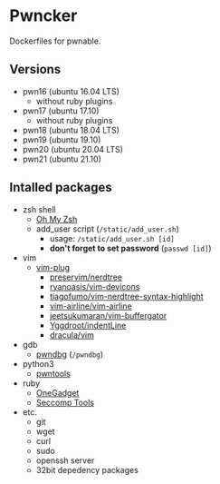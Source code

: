 # Pwncker

Dockerfiles for pwnable.

## Versions

- pwn16 (ubuntu 16.04 LTS)
  - without ruby plugins
- pwn17 (ubuntu 17.10)
  - without ruby plugins
- pwn18 (ubuntu 18.04 LTS)
- pwn19 (ubuntu 19.10)
- pwn20 (ubuntu 20.04 LTS)
- pwn21 (ubuntu 21.10)

## Intalled packages

- zsh shell
  - [Oh My Zsh](https://ohmyz.sh)
  - add\_user script (`/static/add_user.sh`)
    - usage: `/static/add_user.sh [id]`
    - **don't forget to set password** (`passwd [id]`)
- vim
  - [vim-plug](https://github.com/junegunn/vim-plug)
    - [preservim/nerdtree](https://github.com/preservim/nerdtree)
    - [ryanoasis/vim-devicons](https://github.com/ryanoasis/vim-devicons)
    - [tiagofumo/vim-nerdtree-syntax-highlight](https://github.com/tiagofumo/vim-nerdtree-syntax-highlight)
    - [vim-airline/vim-airline](https://github.com/vim-airline/vim-airline)
    - [jeetsukumaran/vim-buffergator](https://github.com/jeetsukumaran/vim-buffergator)
    - [Yggdroot/indentLine](https://github.com/Yggdroot/indentLine)
    - [dracula/vim](https://github.com/dracula/vim)
- gdb
  - [pwndbg](https://github.com/pwndbg/pwndbg) (`/pwndbg`)
- python3
  - [pwntools](https://github.com/Gallopsled/pwntools)
- ruby
  - [OneGadget](https://github.com/david942j/one_gadget)
  - [Seccomp Tools](https://github.com/david942j/seccomp-tools)
- etc.
  - git
  - wget
  - curl
  - sudo
  - openssh server
  - 32bit depedency packages
